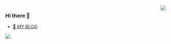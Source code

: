 <img src="https://github-readme-stats-swart.vercel.app/api?username=dwyw&show_icons=true&hide_title=true" align="right"/>

### Hi there 👋

- [🔭 MY BLOG](https://www.scolint.cn)


<p>
  <img src="https://profile-counter.glitch.me/dwyw/count.svg">
</p>




<!--
**DWYW/dwyw** is a ✨ _special_ ✨ repository because its `README.md` (this file) appears on your GitHub profile.

Here are some ideas to get you started:

- 🔭 I’m currently working on ...
- 🌱 I’m currently learning ...
- 👯 I’m looking to collaborate on ...
- 🤔 I’m looking for help with ...
- 💬 Ask me about ...
- 📫 How to reach me: ...
- 😄 Pronouns: ...
- ⚡ Fun fact: ...
-->
